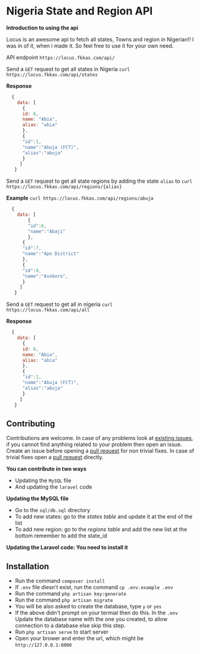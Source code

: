 # Nigeria State and Region API
**Introduction to using the api** 

Locus is an awesome api to fetch all states, Towns and region in Nigerian!! 
I was in of it, when i made it. So feel free to use it for your own need. 

API endpoint `https://locus.fkkas.com/api/` 

Send a `GET` request to get all states in Nigeria
`curl https://locus.fkkas.com/api/states` 

**Response**
```javascript
  { 
    data: [
      {
      id: 6, 
      name: "Abia", 
      alias: "abia"
      }, 
      {
      "id":1,
      "name":"Abuja (FCT)",
      "alias":"abuja"
      }
     ]
   }
```
Send a `GET` request to get all state regions by adding the state `alias` to `curl https://locus.fkkas.com/api/regions/{alias}` 

**Example**
`curl https://locus.fkkas.com/api/regions/abuja`

```javascript
  { 
    data: [
        {
        "id":6,
        "name":"Abaji"
        },
      {
      "id":7,
      "name":"Apo District"
      }, 
      {
      "id":8,
      "name":"Asokoro",
      }
     ]
   }
```

Send a `GET` request to get all in nigeria `curl https://locus.fkkas.com/api/all` 

**Response** 
```javascript
  { 
    data: [
      {
      id: 6, 
      name: "Abia", 
      alias: "abia"
      }, 
      {
      "id":1,
      "name":"Abuja (FCT)",
      "alias":"abuja"
      }
     ]
   }
```


## Contributing

Contributions are welcome.
In case of any problems look at [existing issues](https://github.com/bensonarafat/nigeria-state-city-api/issues), if you cannot find anything related to your problem then open an issue.
Create an issue before opening a [pull request](https://github.com/bensonarafat/nigeria-state-city-api/pulls) for non trivial fixes.
In case of trivial fixes open a [pull request](https://github.com/bensonarafat/nigeria-state-city-api/pulls) directly.

**You can contribute in two ways**
- Updating the `MySQL` file 
- And updating the `laravel` code 

**Updating the MySQL file**

- Go to the `sql/db.sql` directory
- To add new states: go to the *states table* and update it at the end of the list 
- To add new region: go to the *regions table* and add the new list at the bottom remember to add the state_id 

**Updating the Laravel code: You need to install it** 

## Installation
- Run the command `composer install`
- If `.env` file diesn't exist, run the command `cp .env.example .env`
- Run the command `php artisan key:generate`
- Run the command `php artisan migrate` 
- You will be also asked to create the database, type `y` or `yes` 
-  If the above didn't prompt on your termial then do this. In the `.env` Update the database name with the one you created, to allow connection to a database else skip this step.
- Run `php artisan serve` to start server 
- Open your brower and enter the url, which might be `http://127.0.0.1:8000`
